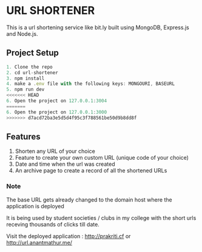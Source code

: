 # URL SHORTENER

This is a url shortening service like bit.ly built using MongoDB, Express.js and Node.js.

## Project Setup

```javascript
1. Clone the repo
2. cd url-shortener
3. npm install
4. make a .env file with the following keys: MONGOURI, BASEURL
5. npm run dev
<<<<<<< HEAD
6. Open the project on 127.0.0.1:3004
=======
6. Open the project on 127.0.0.1:3000
>>>>>>> d7acd72ba3e5d5d4f95c3f788561be50d9b8dd8f
```

## Features

1. Shorten any URL of your choice
2. Feature to create your own custom URL (unique code of your choice)
3. Date and time when the url was created
4. An archive page to create a record of all the shortened URLs

### Note

The base URL gets already changed to the domain host where the application is deployed

It is being used by student societies / clubs in my college with the short urls receving thousands of clicks till date.

Visit the deployed application : http://prakriti.cf or http://url.anantmathur.me/
